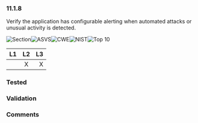 ### 11.1.8 
Verify the application has configurable alerting when automated attacks or unusual activity is detected.

![Section](https://img.shields.io/badge/V11-green.svg)![ASVS](https://img.shields.io/badge/ASVS-11.1.8-blue.svg)![CWE](https://img.shields.io/badge/CWE--red.svg)![NIST](https://img.shields.io/badge/NIST--important.svg)![Top 10](https://img.shields.io/badge/--lightgray.svg)

| L1| L2| L3|
| --|:--:|-:|
|  | X | X |

### Tested

### Validation

### Comments

        